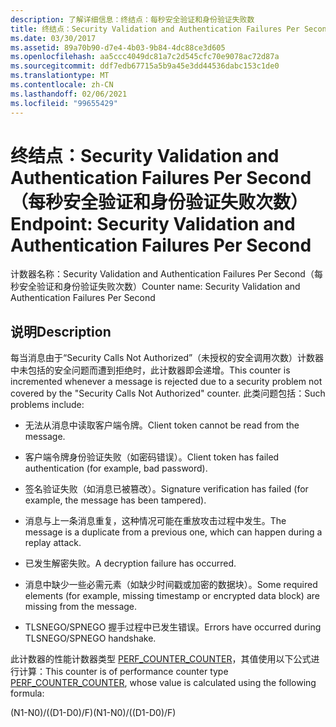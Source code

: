 ```yaml
---
description: 了解详细信息：终结点：每秒安全验证和身份验证失败数
title: 终结点：Security Validation and Authentication Failures Per Second（每秒安全验证和身份验证失败次数）
ms.date: 03/30/2017
ms.assetid: 89a70b90-d7e4-4b03-9b84-4dc88ce3d605
ms.openlocfilehash: aa5ccc4049dc81a7c2d545cfc70e9078ac72d87a
ms.sourcegitcommit: ddf7edb67715a5b9a45e3dd44536dabc153c1de0
ms.translationtype: MT
ms.contentlocale: zh-CN
ms.lasthandoff: 02/06/2021
ms.locfileid: "99655429"
---
```

# <a name="endpoint-security-validation-and-authentication-failures-per-second"></a><span data-ttu-id="81556-103">终结点：Security Validation and Authentication Failures Per Second（每秒安全验证和身份验证失败次数）</span><span class="sxs-lookup"><span data-stu-id="81556-103">Endpoint: Security Validation and Authentication Failures Per Second</span></span>

<span data-ttu-id="81556-104">计数器名称：Security Validation and Authentication Failures Per Second（每秒安全验证和身份验证失败次数）</span><span class="sxs-lookup"><span data-stu-id="81556-104">Counter name: Security Validation and Authentication Failures Per Second</span></span>  
  
## <a name="description"></a><span data-ttu-id="81556-105">说明</span><span class="sxs-lookup"><span data-stu-id="81556-105">Description</span></span>  

 <span data-ttu-id="81556-106">每当消息由于“Security Calls Not Authorized”（未授权的安全调用次数）计数器中未包括的安全问题而遭到拒绝时，此计数器即会递增。</span><span class="sxs-lookup"><span data-stu-id="81556-106">This counter is incremented whenever a message is rejected due to a security problem not covered by the "Security Calls Not Authorized" counter.</span></span> <span data-ttu-id="81556-107">此类问题包括：</span><span class="sxs-lookup"><span data-stu-id="81556-107">Such problems include:</span></span>  
  
- <span data-ttu-id="81556-108">无法从消息中读取客户端令牌。</span><span class="sxs-lookup"><span data-stu-id="81556-108">Client token cannot be read from the message.</span></span>  
  
- <span data-ttu-id="81556-109">客户端令牌身份验证失败（如密码错误）。</span><span class="sxs-lookup"><span data-stu-id="81556-109">Client token has failed authentication (for example, bad password).</span></span>  
  
- <span data-ttu-id="81556-110">签名验证失败（如消息已被篡改）。</span><span class="sxs-lookup"><span data-stu-id="81556-110">Signature verification has failed (for example, the message has been tampered).</span></span>  
  
- <span data-ttu-id="81556-111">消息与上一条消息重复，这种情况可能在重放攻击过程中发生。</span><span class="sxs-lookup"><span data-stu-id="81556-111">The message is a duplicate from a previous one, which can happen during a replay attack.</span></span>  
  
- <span data-ttu-id="81556-112">已发生解密失败。</span><span class="sxs-lookup"><span data-stu-id="81556-112">A decryption failure has occurred.</span></span>  
  
- <span data-ttu-id="81556-113">消息中缺少一些必需元素（如缺少时间戳或加密的数据块）。</span><span class="sxs-lookup"><span data-stu-id="81556-113">Some required elements (for example, missing timestamp or encrypted data block) are missing from the message.</span></span>  
  
- <span data-ttu-id="81556-114">TLSNEGO/SPNEGO 握手过程中已发生错误。</span><span class="sxs-lookup"><span data-stu-id="81556-114">Errors have occurred during TLSNEGO/SPNEGO handshake.</span></span>  
  
 <span data-ttu-id="81556-115">此计数器的性能计数器类型 [PERF_COUNTER_COUNTER](/previous-versions/windows/it-pro/windows-server-2003/cc740048(v=ws.10))，其值使用以下公式进行计算：</span><span class="sxs-lookup"><span data-stu-id="81556-115">This counter is of performance counter type [PERF_COUNTER_COUNTER](/previous-versions/windows/it-pro/windows-server-2003/cc740048(v=ws.10)), whose value is calculated using the following formula:</span></span>  
  
 <span data-ttu-id="81556-116">(N1-N0)/((D1-D0)/F)</span><span class="sxs-lookup"><span data-stu-id="81556-116">(N1-N0)/((D1-D0)/F)</span></span>
